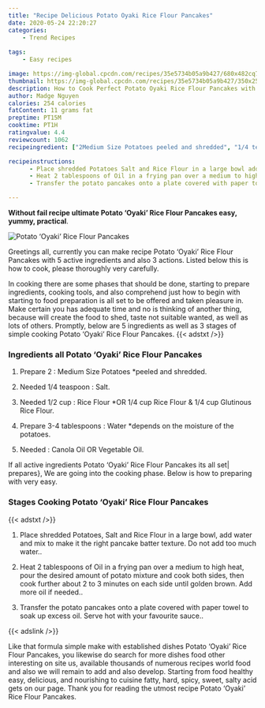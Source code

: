 ```yaml
---
title: "Recipe Delicious Potato Oyaki Rice Flour Pancakes"
date: 2020-05-24 22:20:27
categories:
    - Trend Recipes
    
tags:
    - Easy recipes

image: https://img-global.cpcdn.com/recipes/35e5734b05a9b427/680x482cq70/potato-oyaki-rice-flour-pancakes-recipe-main-photo.jpg
thumbnail: https://img-global.cpcdn.com/recipes/35e5734b05a9b427/350x250cq70/potato-oyaki-rice-flour-pancakes-recipe-main-photo.jpg
description: How to Cook Perfect Potato Oyaki Rice Flour Pancakes with 5 ingredients and 3 stages of easy cooking.
author: Madge Nguyen
calories: 254 calories
fatContent: 11 grams fat
preptime: PT15M
cooktime: PT1H
ratingvalue: 4.4
reviewcount: 1062
recipeingredient: ["2Medium Size Potatoes peeled and shredded", "1/4 teaspoonSalt", "1/2 cupRice Flour OR 14 cup Rice Flour  14 cup Glutinous Rice Flour", "3-4 tablespoonsWater depends on the moisture of the potatoes", "Canola Oil OR Vegetable Oil"]

recipeinstructions: 
      - Place shredded Potatoes Salt and Rice Flour in a large bowl add water and mix to make it the right pancake batter texture Do not add too much water 
      - Heat 2 tablespoons of Oil in a frying pan over a medium to high heat pour the desired amount of potato mixture and cook both sides then cook further about 2 to 3 minutes on each side until golden brown Add more oil if needed 
      - Transfer the potato pancakes onto a plate covered with paper towel to soak up excess oil Serve hot with your favourite sauce

---
```




**Without fail recipe ultimate Potato ‘Oyaki’ Rice Flour Pancakes easy, yummy, practical**. 


![Potato ‘Oyaki’ Rice Flour Pancakes](https://img-global.cpcdn.com/recipes/35e5734b05a9b427/680x482cq70/potato-oyaki-rice-flour-pancakes-recipe-main-photo.jpg "Potato ‘Oyaki’ Rice Flour Pancakes")




Greetings all, currently you can make recipe Potato ‘Oyaki’ Rice Flour Pancakes with 5 active ingredients and also 3 actions. Listed below this is how to cook, please thoroughly very carefully.

In cooking there are some phases that should be done, starting to prepare ingredients, cooking tools, and also comprehend just how to begin with starting to food preparation is all set to be offered and taken pleasure in. Make certain you has adequate time and no is thinking of another thing, because will create the food to shed, taste not suitable wanted, as well as lots of others. Promptly, below are 5 ingredients as well as 3 stages of simple cooking Potato ‘Oyaki’ Rice Flour Pancakes.
{{< adstxt />}}

### Ingredients all Potato ‘Oyaki’ Rice Flour Pancakes


1. Prepare 2 : Medium Size Potatoes *peeled and shredded.

1. Needed 1/4 teaspoon : Salt.

1. Needed 1/2 cup : Rice Flour *OR 1/4 cup Rice Flour &amp; 1/4 cup Glutinous Rice Flour.

1. Prepare 3-4 tablespoons : Water *depends on the moisture of the potatoes.

1. Needed  : Canola Oil OR Vegetable Oil.



If all active ingredients Potato ‘Oyaki’ Rice Flour Pancakes its all set| prepares}, We are going into the cooking phase. Below is how to preparing with very easy.

### Stages Cooking Potato ‘Oyaki’ Rice Flour Pancakes

{{< adstxt />}}


1. Place shredded Potatoes, Salt and Rice Flour in a large bowl, add water and mix to make it the right pancake batter texture. Do not add too much water..



1. Heat 2 tablespoons of Oil in a frying pan over a medium to high heat, pour the desired amount of potato mixture and cook both sides, then cook further about 2 to 3 minutes on each side until golden brown. Add more oil if needed..



1. Transfer the potato pancakes onto a plate covered with paper towel to soak up excess oil. Serve hot with your favourite sauce..





{{< adslink />}}

Like that formula simple make with established dishes Potato ‘Oyaki’ Rice Flour Pancakes, you likewise do search for more dishes food other interesting on site us, available thousands of numerous recipes world food and also we will remain to add and also develop. Starting from food healthy easy, delicious, and nourishing to cuisine fatty, hard, spicy, sweet, salty acid gets on our page. Thank you for reading the utmost recipe Potato ‘Oyaki’ Rice Flour Pancakes.
